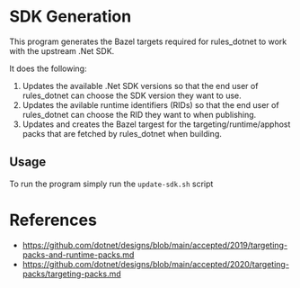 # SDK Generation
This program generates the Bazel targets required for rules_dotnet to work with the upstream .Net SDK.

It does the following:

1. Updates the available .Net SDK versions so that the end user of rules_dotnet can choose the SDK version they want to use.
2. Updates the avilable runtime identifiers (RIDs) so that the end user of rules_dotnet can choose the RID they want to when publishing.
3. Updates and creates the Bazel targest for the targeting/runtime/apphost packs that are fetched by rules_dotnet when building.

## Usage

To run the program simply run the `update-sdk.sh` script

# References
* https://github.com/dotnet/designs/blob/main/accepted/2019/targeting-packs-and-runtime-packs.md
* https://github.com/dotnet/designs/blob/main/accepted/2020/targeting-packs/targeting-packs.md

